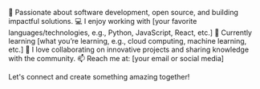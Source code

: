 🚀 Passionate about software development, open source, and building impactful solutions.
💻 I enjoy working with [your favorite languages/technologies, e.g., Python, JavaScript, React, etc.]
🌱 Currently learning [what you’re learning, e.g., cloud computing, machine learning, etc.]
🔗 I love collaborating on innovative projects and sharing knowledge with the community.
📫 Reach me at: [your email or social media]

Let's connect and create something amazing together!
